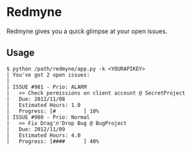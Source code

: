 Redmyne
=======

Redmyne gives you a quick glimpse at your open issues.

## Usage

```
$ python /path/redmyne/app.py -k <YOURAPIKEY>
| You've got 2 open issues:
|
| ISSUE #981 - Prio: ALARM
|   >> Check permissions on client account @ SecretProject
|   Due: 2012/11/08
|   Estimated Hours: 1.0
|   Progress: [#         ] 10%
| ISSUE #980 - Prio: Normal
|   >> Fix Drag'n'Drop Bug @ BugProject
|   Due: 2012/11/09
|   Estimated Hours: 4.0
|   Progress: [####      ] 40%
```
